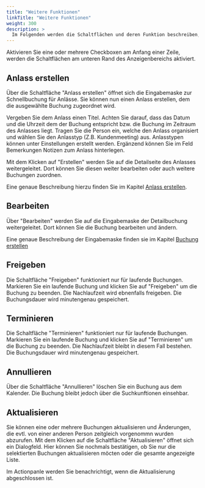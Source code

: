 ```yaml
---
title: "Weitere Funktionen"
linkTitle: "Weitere Funktionen"
weight: 300
description: >
  Im Folgenden werden die Schaltflächen und deren Funktion beschreiben, die am unteren Rand des Anzeigenbereichs angegliedert sind. 
---
```

Aktivieren Sie eine oder mehrere Checkboxen am Anfang einer Zeile, werden die Schaltflächen am unteren Rand des Anzeigenbereichs aktiviert.

<!-- Bild Anzeigenbereich mit aktivierten Schaltflächen -->

## Anlass erstellen
<!-- Hierausführlich beschreiben -->
Über die Schaltfläche "Anlass erstellen" öffnet sich die Eingabemaske zur Schnellbuchung für Anlässe. Sie können nun einen Anlass erstellen, dem die ausgewählte Buchung zugeordnet wird.

<!-- Bild offenes Fenster Schnellbuchung Anlass -->

Vergeben Sie dem Anlass einen Titel. Achten Sie darauf, dass das Datum und die Uhrzeit dem der Buchung entspricht bzw. die Buchung im Zeitraum des Anlasses liegt. Tragen Sie die Person ein, welche den Anlass organisiert und wählen Sie den Anlasstyp (Z.B. Kundenmeeting) aus. Anlasstypen können unter Einstellungen erstellt werden.
Ergänzend können Sie im Feld Bemerkungen Notizen zum Anlass hinterlegen.

Mit dem Klicken auf "Erstellen" werden Sie auf die Detailseite des Anlasses weitergeleitet. Dort können Sie diesen weiter bearbeiten oder auch weitere Buchungen zuordnen.

<!-- Bild Detailseite Anlass erstellen/Bearbeiten -->

Eine genaue Beschreibung hierzu finden Sie im Kapitel [Anlass erstellen](/Buchen/Anlass-erstellen).

<!-- Verlinkung anpassen -->

## Bearbeiten
Über "Bearbeiten" werden Sie auf die Eingabemaske der Detailbuchung weitergeleitet. Dort können Sie die Buchung bearbeiten und ändern.

<!-- Bild Detailbuchung -->

Eine genaue Beschreibung der Eingabemaske finden sie im Kapitel [Buchung erstellen](/Buchen/Buchung-erstellen)

<!-- Verlinkung anpassen -->

## Freigeben
Die Schaltfläche "Freigeben" funktioniert nur für laufende Buchungen. Markieren Sie ein laufende Buchung und klicken Sie auf "Freigeben" um die Buchung zu beenden. Die Nachlaufzeit wird ebnenfalls freigeben. Die Buchungsdauer wird minutengenau gespeichert.

<!-- Bild Buchung freigeben -->

## Terminieren
Die Schaltfläche "Terminieren" funktioniert nur für laufende Buchungen. Markieren Sie ein laufende Buchung und klicken Sie auf "Terminieren" um die Buchung zu beenden. Die Nachlaufzeit bleibt in diesem Fall bestehen. Die Buchungsdauer wird minutengenau gespeichert.

## Annullieren
Über die Schaltfläche "Annullieren" löschen Sie ein Buchung aus dem Kalender. Die Buchung bleibt jedoch über die Suchkunftionen einsehbar.

<!-- Bild Dialogfeld Annullieren -->

## Aktualisieren
Sie können eine oder mehrere Buchungen aktualisieren und Änderungen, die evtl. von einer anderen Person zeitgleich vorgenommn wurden abzurufen.
Mit dem Klicken auf die Schaltfläche "Aktualisieren" öffnet sich ein Dialogfeld. Hier können Sie nochmals bestätigen, ob Sie nur die selektierten Buchungen aktualisieren möcten oder die gesamte angezeigte Liste.

<!-- Bild Dialogfeld  -->

Im Actionpanle werden Sie benachrichtigt, wenn die Aktualisierung abgeschlossen ist.

<!-- Bild Actionpanel -->
